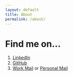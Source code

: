 ```yaml
---
layout: default
title: About
permalink: /about/
---
```


# Find me on...

1. [LinkedIn](https://linkedin.com/in/shubhamchowdhary)
2. [GitHub](https://github.com/codeViser)
3. [Work Mail](mailto:schowdhary@student.ethz.ch) or [Personal Mail](mailto:shubham.note3@gmail.com)
